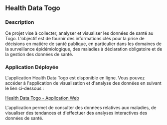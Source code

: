 ## Health Data Togo

### Description

Ce projet vise à collecter, analyser et visualiser les données de santé au Togo. L'objectif est de fournir des informations clés pour la prise de décisions en matière de santé publique, en particulier dans les domaines de la surveillance épidémiologique, des maladies à déclaration obligatoire et de la gestion des données de santé.

### Application Déployée
L'application Health Data Togo est disponible en ligne. Vous pouvez accéder à l'application de visualisation et d'analyse des données en suivant le lien ci-dessous :

[Health Data Togo - Application Web](https://tg-who.shinyapps.io/deseases-data/)

L'application permet de consulter des données relatives aux maladies, de visualiser des tendances et d'effectuer des analyses interactives des données de santé.




